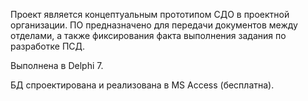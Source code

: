 Проект является концептуальным прототипом СДО в проектной организации. ПО предназначено для передачи документов между отделами, а также фиксирования факта выполнения задания по разработке ПСД.


Выполнена в Delphi 7.

БД спроектирована и реализована в MS Access (бесплатна).



